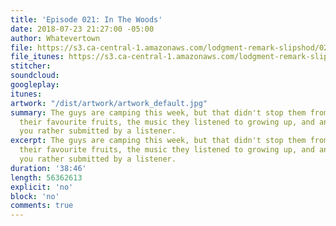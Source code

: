 ```yaml
---
title: 'Episode 021: In The Woods'
date: 2018-07-23 21:27:00 -05:00
author: Whatevertown
file: https://s3.ca-central-1.amazonaws.com/lodgment-remark-slipshod/021.mp3
file_itunes: https://s3.ca-central-1.amazonaws.com/lodgment-remark-slipshod/021.m4a
stitcher: 
soundcloud: 
googleplay: 
itunes: 
artwork: "/dist/artwork/artwork_default.jpg"
summary: The guys are camping this week, but that didn't stop them from talking about
  their favourite fruits, the music they listened to growing up, and answering a would
  you rather submitted by a listener.
excerpt: The guys are camping this week, but that didn't stop them from talking about
  their favourite fruits, the music they listened to growing up, and answering a would
  you rather submitted by a listener.
duration: '38:46'
length: 56362613
explicit: 'no'
block: 'no'
comments: true
---
```


